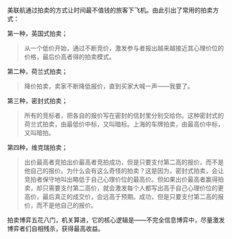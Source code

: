 美联航通过拍卖的方式让时间最不值钱的旅客下飞机。由此引出了常用的拍卖方式：

第一种，英国式拍卖；

> 从一个低价开始，通过不断竞价，激发参与者报出越来越接近其心理价位的价格，最后价高者得的拍卖模式。

第二种，荷兰式拍卖；

> 降价拍卖，卖家不断降低报价，直到买家大喊一声——我要了。

第三种，密封式拍卖；

> 所有的竞标者，把各自的报价写在密封的信封里分别交给你。这种密封式的荷兰式拍卖，由最低价中标，又叫暗标。上海的车牌拍卖，由最高价中标，又叫暗拍。

第四种，维克瑞拍卖；

> 出价最高者竞拍出价最高者竞拍成功，但是只要支付第二高的报价，而不是他自己的报价。为什么会有这么奇怪的拍卖？这是因为，密封式拍卖，会让竞拍者保守地叫出略低于自己心理价位的最高价。但如果出价最高者赢得拍卖，却只需要支付第二高价，就会激发每个人都写出高于自己心理价位的更高价，最后真正的成交价，会远高于预期。成功，但是只要支付第二高的报价，而不是他自己的报价。

拍卖博弈五花八门，机关算进，它的核心逻辑是——不完全信息博弈中，尽量激发博弈者们自相残杀，获得最高收益。


